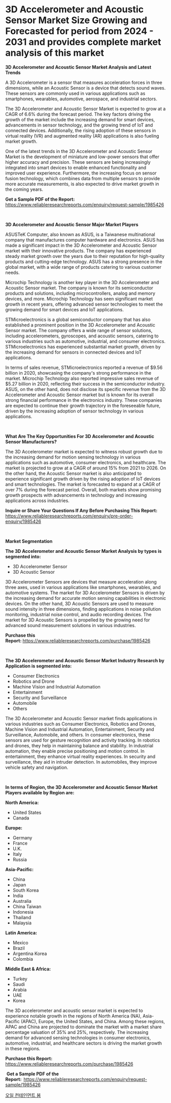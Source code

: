 <p><h1>3D Accelerometer and Acoustic Sensor Market Size Growing and Forecasted for period from 2024 - 2031 and provides complete market analysis of this market</h1></p><p><strong>3D Accelerometer and Acoustic Sensor Market Analysis and Latest Trends</strong></p>
<p><p>A 3D Accelerometer is a sensor that measures acceleration forces in three dimensions, while an Acoustic Sensor is a device that detects sound waves. These sensors are commonly used in various applications such as smartphones, wearables, automotive, aerospace, and industrial sectors.</p><p>The 3D Accelerometer and Acoustic Sensor Market is expected to grow at a CAGR of 6.6% during the forecast period. The key factors driving the growth of the market include the increasing demand for smart devices, advancements in sensor technology, and the growing trend of IoT and connected devices. Additionally, the rising adoption of these sensors in virtual reality (VR) and augmented reality (AR) applications is also fueling market growth.</p><p>One of the latest trends in the 3D Accelerometer and Acoustic Sensor Market is the development of miniature and low-power sensors that offer higher accuracy and precision. These sensors are being increasingly integrated into smart devices to enable enhanced functionality and improved user experience. Furthermore, the increasing focus on sensor fusion technology, which combines data from multiple sensors to provide more accurate measurements, is also expected to drive market growth in the coming years.</p></p>
<p><strong>Get a Sample PDF of the Report:&nbsp;</strong> <a href="https://www.reliableresearchreports.com/enquiry/request-sample/1985426">https://www.reliableresearchreports.com/enquiry/request-sample/1985426</a></p>
<p>&nbsp;</p>
<p><strong>3D Accelerometer and Acoustic Sensor Major Market Players</strong></p>
<p><p>ASUSTeK Computer, also known as ASUS, is a Taiwanese multinational company that manufactures computer hardware and electronics. ASUS has made a significant impact in the 3D Accelerometer and Acoustic Sensor market with their innovative products. The company has experienced steady market growth over the years due to their reputation for high-quality products and cutting-edge technology. ASUS has a strong presence in the global market, with a wide range of products catering to various customer needs.</p><p>Microchip Technology is another key player in the 3D Accelerometer and Acoustic Sensor market. The company is known for its semiconductor products and solutions, including microcontrollers, analog and memory devices, and more. Microchip Technology has seen significant market growth in recent years, offering advanced sensor technologies to meet the growing demand for smart devices and IoT applications.</p><p>STMicroelectronics is a global semiconductor company that has also established a prominent position in the 3D Accelerometer and Acoustic Sensor market. The company offers a wide range of sensor solutions, including accelerometers, gyroscopes, and acoustic sensors, catering to various industries such as automotive, industrial, and consumer electronics. STMicroelectronics has experienced substantial market growth, driven by the increasing demand for sensors in connected devices and IoT applications.</p><p>In terms of sales revenue, STMicroelectronics reported a revenue of $9.56 billion in 2020, showcasing the company's strong performance in the market. Microchip Technology also reported impressive sales revenue of $5.27 billion in 2020, reflecting their success in the semiconductor industry. ASUS, on the other hand, does not disclose its specific revenue from the 3D Accelerometer and Acoustic Sensor market but is known for its overall strong financial performance in the electronics industry. These companies are expected to continue their growth trajectory in the foreseeable future, driven by the increasing adoption of sensor technology in various applications.</p></p>
<p>&nbsp;</p>
<p><strong>What Are The Key Opportunities For 3D Accelerometer and Acoustic Sensor Manufacturers?</strong></p>
<p><p>The 3D Accelerometer market is expected to witness robust growth due to the increasing demand for motion sensing technology in various applications such as automotive, consumer electronics, and healthcare. The market is projected to grow at a CAGR of around 15% from 2021 to 2026. On the other hand, the Acoustic Sensor market is also anticipated to experience significant growth driven by the rising adoption of IoT devices and smart technologies. The market is forecasted to expand at a CAGR of over 7% during the forecast period. Overall, both markets show promising growth prospects with advancements in technology and increasing applications across industries.</p></p>
<p><strong>Inquire or Share Your Questions If Any Before Purchasing This Report:</strong> <a href="https://www.reliableresearchreports.com/enquiry/pre-order-enquiry/1985426">https://www.reliableresearchreports.com/enquiry/pre-order-enquiry/1985426</a></p>
<p>&nbsp;</p>
<p><strong>Market Segmentation</strong></p>
<p><strong>The 3D Accelerometer and Acoustic Sensor Market Analysis by types is segmented into:</strong></p>
<p><ul><li>3D Accelerometer Sensor</li><li>3D Acoustic Sensor</li></ul></p>
<p><p>3D Accelerometer Sensors are devices that measure acceleration along three axes, used in various applications like smartphones, wearables, and automotive systems. The market for 3D Accelerometer Sensors is driven by the increasing demand for accurate motion sensing capabilities in electronic devices. On the other hand, 3D Acoustic Sensors are used to measure sound intensity in three dimensions, finding applications in noise pollution monitoring, industrial noise control, and audio recording devices. The market for 3D Acoustic Sensors is propelled by the growing need for advanced sound measurement solutions in various industries.</p></p>
<p><strong>Purchase this Report:&nbsp;</strong><a href="https://www.reliableresearchreports.com/purchase/1985426">https://www.reliableresearchreports.com/purchase/1985426</a></p>
<p>&nbsp;</p>
<p><strong>The 3D Accelerometer and Acoustic Sensor Market Industry Research by Application is segmented into:</strong></p>
<p><ul><li>Consumer Electronics</li><li>Robotics and Drone</li><li>Machine Vision and Industrial Automation</li><li>Entertainment</li><li>Security and Surveillance</li><li>Automobile</li><li>Others</li></ul></p>
<p><p>The 3D Accelerometer and Acoustic Sensor market finds applications in various industries such as Consumer Electronics, Robotics and Drones, Machine Vision and Industrial Automation, Entertainment, Security and Surveillance, Automobile, and others. In consumer electronics, these sensors are used for gesture recognition and activity tracking. In robotics and drones, they help in maintaining balance and stability. In industrial automation, they enable precise positioning and motion control. In entertainment, they enhance virtual reality experiences. In security and surveillance, they aid in intruder detection. In automobiles, they improve vehicle safety and navigation.</p></p>
<p>&nbsp;</p>
<p><strong>In terms of Region, the 3D Accelerometer and Acoustic Sensor Market Players available by Region are:</strong></p>
<p>
    <p> <strong> North America: </strong>
        <ul>
            <li>United States</li>
            <li>Canada</li>
        </ul>
        </p> 
    <p> <strong> Europe: </strong>
        <ul>
            <li>Germany</li>
            <li>France</li>
            <li>U.K.</li>
            <li>Italy</li>
            <li>Russia</li>
        </ul>
        </p> 
    <p> <strong> Asia-Pacific: </strong>
        <ul>
            <li>China</li>
            <li>Japan</li>
            <li>South Korea</li>
            <li>India</li>
            <li>Australia</li>
            <li>China Taiwan</li>
            <li>Indonesia</li>
            <li>Thailand</li>
            <li>Malaysia</li>
        </ul>
        </p> 
    <p> <strong> Latin America: </strong>
        <ul>
            <li>Mexico</li>
            <li>Brazil</li>
            <li>Argentina Korea</li>
            <li>Colombia</li>
        </ul>
        </p> 
    <p> <strong> Middle East & Africa: </strong>
        <ul>
            <li>Turkey</li>
            <li>Saudi</li>
            <li>Arabia</li>
            <li>UAE</li>
            <li>Korea</li>
        </ul>
    </p>
    </p>
<p><p>The 3D accelerometer and acoustic sensor market is expected to experience notable growth in the regions of North America (NA), Asia-Pacific (APAC), Europe, the United States, and China. Among these regions, APAC and China are projected to dominate the market with a market share percentage valuation of 35% and 25%, respectively. The increasing demand for advanced sensing technologies in consumer electronics, automotive, industrial, and healthcare sectors is driving the market growth in these regions.</p></p>
<p><strong>Purchase this Report: </strong><a href="https://www.reliableresearchreports.com/purchase/1985426">https://www.reliableresearchreports.com/purchase/1985426</a></p>
<p>&nbsp;<strong>Get a Sample PDF of the Report:&nbsp;&nbsp;</strong><a href="https://www.reliableresearchreports.com/enquiry/request-sample/1985426">https://www.reliableresearchreports.com/enquiry/request-sample/1985426</a></p>
<p><strong></strong></p>
<p><p><a href="https://github.com/plelbej847484502/Market-Research-Report-List-1/blob/main/340991013243.md">오일 컨테인먼트 붐</a></p></p>